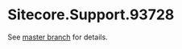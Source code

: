 # Sitecore.Support.93728

See [master branch](https://github.com/sitecoresupport/Sitecore.Support.93728) for details.